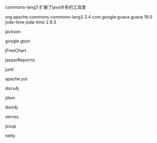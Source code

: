 commons-lang3 扩展了java许多的工具类

<dependency>
	<groupId>org.apache.commons</groupId>
	<artifacId>commons-lang3</artifacId>
	<version>3.4<version>
</dependency>


<dependency>
	<groupId>com.google.guava</groupId>
	<artifacId>guava</artifacId>
	<version>19.0<version>
</dependency>

<dependency>
	<groupId>joda-time</groupId>
	<artifacId>joda-time</artifacId>
	<version>2.9.3<version>
</dependency>

jackson

google gson

jFreeChart

jasperReporrts

junit

apache poi

docx4j

jdom

dom4j

xerces

jsoup

netty





